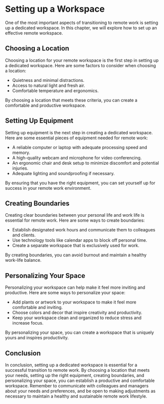 # Setting up a Workspace

One of the most important aspects of transitioning to remote work is setting up a dedicated workspace. In this chapter, we will explore how to set up an effective remote workspace.

Choosing a Location
-------------------

Choosing a location for your remote workspace is the first step in setting up a dedicated workspace. Here are some factors to consider when choosing a location:

* Quietness and minimal distractions.
* Access to natural light and fresh air.
* Comfortable temperature and ergonomics.

By choosing a location that meets these criteria, you can create a comfortable and productive workspace.

Setting Up Equipment
--------------------

Setting up equipment is the next step in creating a dedicated workspace. Here are some essential pieces of equipment needed for remote work:

* A reliable computer or laptop with adequate processing speed and memory.
* A high-quality webcam and microphone for video conferencing.
* An ergonomic chair and desk setup to minimize discomfort and potential injuries.
* Adequate lighting and soundproofing if necessary.

By ensuring that you have the right equipment, you can set yourself up for success in your remote work environment.

Creating Boundaries
-------------------

Creating clear boundaries between your personal life and work life is essential for remote work. Here are some ways to create boundaries:

* Establish designated work hours and communicate them to colleagues and clients.
* Use technology tools like calendar apps to block off personal time.
* Create a separate workspace that is exclusively used for work.

By creating boundaries, you can avoid burnout and maintain a healthy work-life balance.

Personalizing Your Space
------------------------

Personalizing your workspace can help make it feel more inviting and productive. Here are some ways to personalize your space:

* Add plants or artwork to your workspace to make it feel more comfortable and inviting.
* Choose colors and decor that inspire creativity and productivity.
* Keep your workspace clean and organized to reduce stress and increase focus.

By personalizing your space, you can create a workspace that is uniquely yours and inspires productivity.

Conclusion
----------

In conclusion, setting up a dedicated workspace is essential for a successful transition to remote work. By choosing a location that meets your needs, setting up the right equipment, creating boundaries, and personalizing your space, you can establish a productive and comfortable workspace. Remember to communicate with colleagues and managers about your needs and preferences, and be open to making adjustments as necessary to maintain a healthy and sustainable remote work lifestyle.
